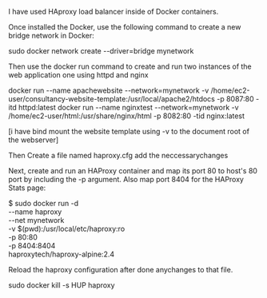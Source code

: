 
 I have used HAproxy load balancer inside of  Docker containers.
 
 Once installed the Docker, use the following command to create a new bridge network in Docker:
 
 sudo docker network create --driver=bridge mynetwork
 
 Then use the docker run command to create and run two instances of the web application one using httpd and nginx
 
 docker run --name apachewebsite --network=mynetwork -v /home/ec2-user/consultancy-website-template:/usr/local/apache2/htdocs -p 8087:80 -itd httpd:latest
 docker run --name nginxtest  --network=mynetwork -v /home/ec2-user/html:/usr/share/nginx/html -p 8082:80 -tid nginx:latest
 
 [i have bind mount the website template using -v to the document root of the webserver]
 
 Then Create a file named haproxy.cfg add the neccessarychanges
 
 Next, create and run an HAProxy container and map its port 80 to host's 80 port by including the -p argument. Also map port 8404 for the HAProxy Stats page:

$ sudo docker run -d \
   --name haproxy \
   --net mynetwork \
   -v $(pwd):/usr/local/etc/haproxy:ro \
   -p 80:80 \
   -p 8404:8404 \
   haproxytech/haproxy-alpine:2.4
   
   Reload the haproxy configuration after done anychanges to that file.
   
   sudo docker kill -s HUP haproxy
   
   
